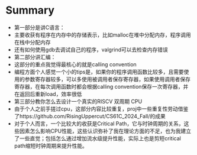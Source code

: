 # Summary
- 第一部分是讲C语言：
-   主要收获有程序在内存中的存储表示，比如malloc在堆中分配内存，程序调用在栈中分配内存
-   还有如何使用gdb去调试自己的程序，valgrind可以去检查内存错误
- 第二部分讲汇编：
-   这部分的重点我觉得最核心的就是calling convention
-   编程方面个人感觉一个小的tips是，如果你的程序调用函数比较多，且需要使用的参数寄存器较多，可以多使用被调用者保存寄存器，如果使用调用者保存寄存器，在每次调用函数时都会根据calling convention保存一次寄存器，并在返回后重新load，效率很低
- 第三部分教你怎么去设计一个真实的RISCV 双周期 CPU
-   由于个人之前手搓过cpu，这部分内容比较重复，proj中一些重复性劳动借鉴了https://github.com/RisingUppercut/CS61C_2024_Fall/的成果
-   对于个人而言，一个比较大的收获是Critical Path，它与时钟周期的关系，这些因素怎么影响CPU性能，这些认识弥补了我在理论方面的不足，也为我建立了一些直觉；包括怎么通过增加流水级提升性能，实际上也是剪短critical path缩短时钟周期来提升性能。

